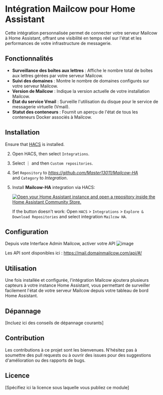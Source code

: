 # Intégration Mailcow pour Home Assistant

Cette intégration personnalisée permet de connecter votre serveur Mailcow à Home Assistant, offrant une visibilité en temps réel sur l'état et les performances de votre infrastructure de messagerie.

## Fonctionnalités

- **Surveillance des boîtes aux lettres** : Affiche le nombre total de boîtes aux lettres gérées par votre serveur Mailcow.
- **Suivi des domaines** : Montre le nombre de domaines configurés sur votre serveur Mailcow.
- **Version de Mailcow** : Indique la version actuelle de votre installation Mailcow.
- **État du service Vmail** : Surveille l'utilisation du disque pour le service de messagerie virtuelle (Vmail).
- **Statut des conteneurs** : Fournit un aperçu de l'état de tous les conteneurs Docker associés à Mailcow.

## Installation

 Ensure that [HACS](https://hacs.xyz) is installed.

2. Open HACS, then select `Integrations`.

3. Select &#8942; and then `Custom repositories`.

4. Set `Repository` to *https://github.com/Master13011/Mailcow-HA*  
   and `Category` to _Integration_.

5. Install **Mailcow-HA** integration via HACS:

   [![Open your Home Assistant instance and open a repository inside the Home Assistant Community Store.](https://my.home-assistant.io/badges/hacs_repository.svg)](https://my.home-assistant.io/redirect/hacs_repository/?owner=mampfes&repository=Mailcow-HA)

   If the button doesn't work: Open `HACS` > `Integrations` > `Explore & Download Repositories` and select integration `Mailcow HA`.

## Configuration

Depuis vote Interface Admin Mailcow, activer votre API
![image](https://github.com/user-attachments/assets/8ecac93c-2acd-457d-8170-57b99ddb9257)

Les API sont disponibles ici : https://mail.domainmailcow.com/api/#/


## Utilisation

Une fois installée et configurée, l'intégration Mailcow ajoutera plusieurs capteurs à votre instance Home Assistant, vous permettant de surveiller facilement l'état de votre serveur Mailcow depuis votre tableau de bord Home Assistant.

## Dépannage

[Incluez ici des conseils de dépannage courants]

## Contribution

Les contributions à ce projet sont les bienvenues. N'hésitez pas à soumettre des pull requests ou à ouvrir des issues pour des suggestions d'amélioration ou des rapports de bugs.

## Licence

[Spécifiez ici la licence sous laquelle vous publiez ce module]
